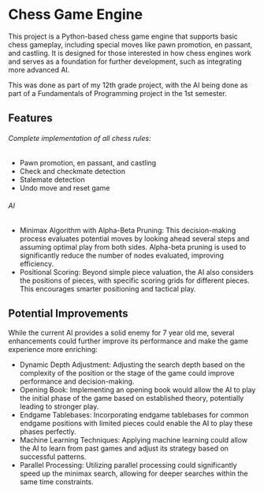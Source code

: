 # Chess Game Engine
This project is a Python-based chess game engine that supports basic chess gameplay, including special moves like pawn promotion, en passant, and castling. It is designed for those interested in how chess engines work and serves as a foundation for further development, such as integrating more advanced AI.

This was done as part of my 12th grade project, with the AI being done as part of a Fundamentals of Programming project in the 1st semester.

## Features
###### Complete implementation of all chess rules:
- Pawn promotion, en passant, and castling
- Check and checkmate detection
- Stalemate detection
- Undo move and reset game

###### AI
- Minimax Algorithm with Alpha-Beta Pruning: This decision-making process evaluates potential moves by looking ahead several steps and assuming optimal play from both sides. Alpha-beta pruning is used to significantly reduce the number of nodes evaluated, improving efficiency.
- Positional Scoring: Beyond simple piece valuation, the AI also considers the positions of pieces, with specific scoring grids for different pieces. This encourages smarter positioning and tactical play.


## Potential Improvements
While the current AI provides a solid enemy for 7 year old me, several enhancements could further improve its performance and make the game experience more enriching:

- Dynamic Depth Adjustment: Adjusting the search depth based on the complexity of the position or the stage of the game could improve performance and decision-making.
- Opening Book: Implementing an opening book would allow the AI to play the initial phase of the game based on established theory, potentially leading to stronger play.
- Endgame Tablebases: Incorporating endgame tablebases for common endgame positions with limited pieces could enable the AI to play these phases perfectly.
- Machine Learning Techniques: Applying machine learning could allow the AI to learn from past games and adjust its strategy based on successful patterns.
- Parallel Processing: Utilizing parallel processing could significantly speed up the minimax search, allowing for deeper searches within the same time constraints.
